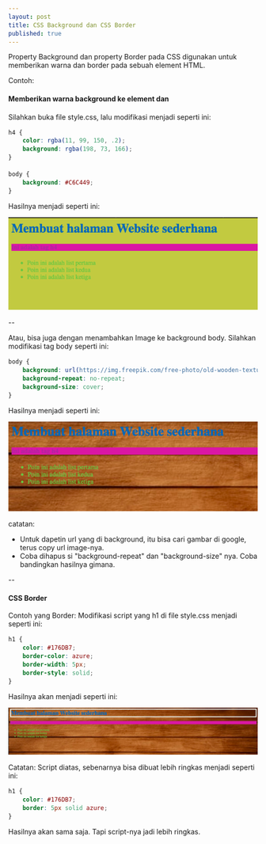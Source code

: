 ```yaml
---
layout: post
title: CSS Background dan CSS Border
published: true
---
```


Property Background dan property Border pada CSS digunakan untuk memberikan warna dan border pada sebuah element HTML. 

Contoh:
#### Memberikan warna background ke element <body> dan <h4>
Silahkan buka file style.css, lalu modifikasi menjadi seperti ini:

```css
h4 {
    color: rgba(11, 99, 150, .2);
    background: rgba(198, 73, 166);
}

body {
    background: #C6C449;
}
```

Hasilnya menjadi seperti ini:

![HTML Page](/images/backgroundcss.png "Halaman websatu.html yang telah diberi background")

--

Atau, bisa juga dengan menambahkan Image ke background body. Silahkan modifikasi tag body seperti ini:

```css
body {
    background: url(https://img.freepik.com/free-photo/old-wooden-texture-background-vintage_55716-1138.jpg?size=626&ext=jpg);
    background-repeat: no-repeat;
    background-size: cover;
}
```

Hasilnya menjadi seperti ini:

![HTML Page](/images/backgroundimagecss.png "Halaman websatu.html yang telah diberi background image")

catatan:
- Untuk dapetin url yang di background, itu bisa cari gambar di google, terus copy url image-nya. 
- Coba dihapus si "background-repeat" dan "background-size" nya. Coba bandingkan hasilnya gimana. 

--

#### CSS Border

Contoh yang Border:
Modifikasi script yang h1 di file style.css menjadi seperti ini:

```css
h1 {
    color: #176DB7;
    border-color: azure;
    border-width: 5px;
    border-style: solid;
}
```

Hasilnya akan menjadi seperti ini:

![HTML Page](/images/bordercss.png "Halaman websatu.html yang telah diberi border")


Catatan:
Script diatas, sebenarnya bisa dibuat lebih ringkas menjadi seperti ini:

```css
h1 {
    color: #176DB7;
    border: 5px solid azure;
}
```

Hasilnya akan sama saja. Tapi script-nya jadi lebih ringkas. 



